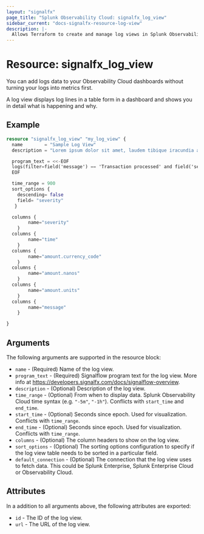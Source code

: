 ```yaml
---
layout: "signalfx"
page_title: "Splunk Observability Cloud: signalfx_log_view"
sidebar_current: "docs-signalfx-resource-log-view"
description: |-
  Allows Terraform to create and manage log views in Splunk Observability Cloud
---
```


# Resource: signalfx_log_view

You can add logs data to your Observability Cloud dashboards without turning your logs into metrics first.

A log view displays log lines in a table form in a dashboard and shows you in detail what is happening and why.

## Example

```tf
resource "signalfx_log_view" "my_log_view" {
  name        = "Sample Log View"
  description = "Lorem ipsum dolor sit amet, laudem tibique iracundia at mea. Nam posse dolores ex, nec cu adhuc putent honestatis"

  program_text = <<-EOF
  logs(filter=field('message') == 'Transaction processed' and field('service.name') == 'paymentservice').publish()
  EOF

  time_range = 900
  sort_options {
    descending= false
    field= "severity"
   }

  columns {
        name="severity"
    }
  columns {
        name="time"
    }
  columns {
        name="amount.currency_code"
    }
  columns {
        name="amount.nanos"
    }
  columns {
        name="amount.units"
    }
  columns {
        name="message"
    }

}
```

## Arguments

The following arguments are supported in the resource block:

* `name` - (Required) Name of the log view.
* `program_text` - (Required) Signalflow program text for the log view. More info at https://developers.signalfx.com/docs/signalflow-overview.
* `description` - (Optional) Description of the log view.
* `time_range` - (Optional) From when to display data. Splunk Observability Cloud time syntax (e.g. `"-5m"`, `"-1h"`). Conflicts with `start_time` and `end_time`.
* `start_time` - (Optional) Seconds since epoch. Used for visualization. Conflicts with `time_range`.
* `end_time` - (Optional) Seconds since epoch. Used for visualization. Conflicts with `time_range`.
* `columns` - (Optional) The column headers to show on the log view.
* `sort_options` - (Optional) The sorting options configuration to specify if the log view table needs to be sorted in a particular field.
* `default_connection` - (Optional) The connection that the log view uses to fetch data. This could be Splunk Enterprise, Splunk Enterprise Cloud or Observability Cloud.

## Attributes

In a addition to all arguments above, the following attributes are exported:

* `id` - The ID of the log view.
* `url` - The URL of the log view.
